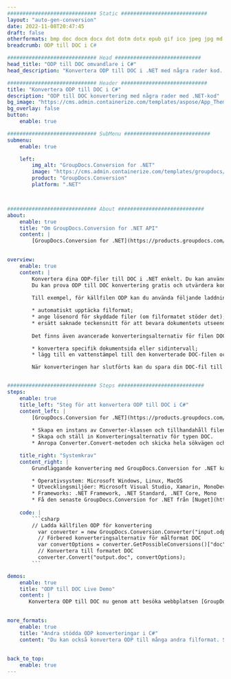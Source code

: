```yaml
---
############################# Static ############################
layout: "auto-gen-conversion"
date: 2022-11-08T20:47:45
draft: false
otherformats: bmp doc docm docx dot dotm dotx epub gif ico jpeg jpg md odt ott pdf png psd rtf tex tif tiff txt xps
breadcrumb: ODP till DOC i C#

############################# Head ############################
head_title: "ODP till DOC omvandlare i C#"
head_description: "Konvertera ODP till DOC i .NET med några rader kod. Använd GroupDocs Document Conversion API för att konvertera över 160 filformat."

############################# Header ############################
title: "Konvertera ODP till DOC i C#"
description: "ODP till DOC konvertering med några rader med .NET-kod"
bg_image: "https://cms.admin.containerize.com/templates/aspose/App_Themes/V3/images/bg/header1.png"
bg_overlay: false
button:
    enable: true

############################# SubMenu ############################
submenu:
    enable: true

    left:
        img_alt: "GroupDocs.Conversion for .NET"
        image: "https://cms.admin.containerize.com/templates/groupdocs/images/product-logos/90x90-noborder/groupdocs-conversion-net.png"
        product: "GroupDocs.Conversion"
        platform: ".NET"



############################# About ############################
about:
    enable: true
    title: "Om GroupDocs.Conversion for .NET API"
    content: |
        [GroupDocs.Conversion for .NET](https://products.groupdocs.com/conversion/net/) kan användas för att konvertera Microsoft Word, Excel, PowerPoint, PDF, Visio och andra format. GroupDocs.Conversion är ett fristående API som är lämpligt för back-end och interna system där hög prestanda krävs. Det beror inte på någon programvara som Microsoft eller Open Office.
    

overview:
    enable: true
    content: |
        Konvertera dina ODP-filer till DOC i .NET enkelt. Du kan använda bara ett par C# kodrader i valfri plattform som du vill, som - Windows, Linux, macOS.
        Du kan prova ODP till DOC konvertering gratis och utvärdera konverteringsresultatens kvalitet. Tillsammans med enkla filkonverteringsscenarier kan du prova mer avancerade alternativ för att ladda källfilen ODP och för att spara resultatet DOC. 
        
        Till exempel, för källfilen ODP kan du använda följande laddningsalternativ:

        * automatiskt upptäcka filformat;
        * ange lösenord för skyddade filer (om filformatet stöder det);
        * ersätt saknade teckensnitt för att bevara dokumentets utseende.
        
        Det finns även avancerade konverteringsalternativ för filen DOC:

        * konvertera specifik dokumentsida eller sidintervall;
        * lägg till en vattenstämpel till den konverterade DOC-filen och många fler.

        När konverteringen har slutförts kan du spara din DOC-fil till den lokala filsökvägen eller någon tredje parts lagring som FTP, Amazon S3, Google Drive, Dropbox etc. Observera - för att konvertera ODP till {{ TO}} det finns inget behov av någon ytterligare programvara installerad - som MS Office, Open Office, Adobe Acrobat Reader etc.


############################# Steps ############################
steps:
    enable: true
    title_left: "Steg för att konvertera ODP till DOC i C#"
    content_left: |
        [GroupDocs.Conversion for .NET](https://products.groupdocs.com/conversion/net/) gör det enkelt för utvecklare att konvertera en ODP-fil till DOC med några rader kod.
        
        * Skapa en instans av Converter-klassen och tillhandahåll filen ODP med den fullständiga sökvägen
        * Skapa och ställ in Konverteringsalternativ för typen DOC.
        * Anropa Converter.Convert-metoden och skicka hela sökvägen och formatet (DOC) som en parameter

    title_right: "Systemkrav"
    content_right: |
        Grundläggande konvertering med GroupDocs.Conversion for .NET kan göras med bara några enkla steg. Våra API:er stöds på alla större plattformar och operativsystem. Innan du kör koden nedan, se till att du har följande förutsättningar installerade på ditt system.

        * Operativsystem: Microsoft Windows, Linux, MacOS
        * Utvecklingsmiljöer: Microsoft Visual Studio, Xamarin, MonoDevelop
        * Frameworks: .NET Framework, .NET Standard, .NET Core, Mono
        * Få den senaste GroupDocs.Conversion for .NET från [Nuget](https://www.nuget.org/packages/groupdocs.conversion)
         
    code: |
        ```csharp    
        // Ladda källfilen ODP för konvertering
          var converter = new GroupDocs.Conversion.Converter("input.odp");
          // Förbered konverteringsalternativ för målformat DOC
          var convertOptions = converter.GetPossibleConversions()["doc"].ConvertOptions;
          // Konvertera till formatet DOC
          converter.Convert("output.doc", convertOptions);
        ```

demos:
    enable: true
    title: "ODP till DOC Live Demo"
    content: |
       Konvertera ODP till DOC nu genom att besöka webbplatsen [GroupDocs.Conversion App](https://products.groupdocs.app/conversion/family). Onlinedemo har följande fördelar
          

more_formats:
    enable: true
    title: "Andra stödda ODP konverteringar i C#"
    content: "Du kan också konvertera ODP till många andra filformat. Se listan nedan."
       
       
back_to_top:
    enable: true
---
```

